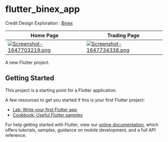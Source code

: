 # flutter_binex_app

Credit Design Exploration : [Binex](https://dribbble.com/shots/16854499-Binex-Cryptocurrency-Mobile-App-UI)

| Home Page     | Trading Page      |  
| ------------- | -------------    | 
| [![Screenshot-1647703219.png](https://i.postimg.cc/yNX6NHqr/Screenshot-1647703219.png)](https://postimg.cc/v1TwPCZW) | [![Screenshot-1647734338.png](https://i.postimg.cc/9XS2CMRQ/Screenshot-1647734338.png)](https://postimg.cc/BtxkCJBr)  |

A new Flutter project.

## Getting Started

This project is a starting point for a Flutter application.

A few resources to get you started if this is your first Flutter project:

- [Lab: Write your first Flutter app](https://flutter.dev/docs/get-started/codelab)
- [Cookbook: Useful Flutter samples](https://flutter.dev/docs/cookbook)

For help getting started with Flutter, view our
[online documentation](https://flutter.dev/docs), which offers tutorials,
samples, guidance on mobile development, and a full API reference.
